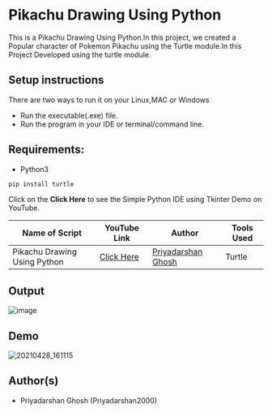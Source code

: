 # Pikachu Drawing Using Python
This is a Pikachu Drawing Using Python.In this project, we created a Popular character of Pokemon Pikachu using the Turtle module.In this Project Developed using the turtle module. 

## Setup instructions
There are two ways to run it on your Linux,MAC or Windows

- Run the executable(.exe) file.
- Run the program in your IDE or terminal/command line.

## Requirements:
- Python3

```bash
pip install turtle
```

Click on the **Click Here** to see the Simple Python IDE using Tkinter Demo on YouTube.

| Name of Script | YouTube Link |  Author | Tools Used |
| --- | --- | --- | --- 
|Pikachu Drawing Using Python| [Click Here](https://www.youtube.com/watch?v=Yf7f2JWlMu4) | [Priyadarshan Ghosh](https://github.com/Priyadarshan2000)| Turtle

## Output

![image](https://user-images.githubusercontent.com/62868878/116377432-cd39a080-a82e-11eb-85b2-5bf0ec06aedd.png)


## Demo

![20210428_161115](https://user-images.githubusercontent.com/62868878/116391249-89e62e80-a83c-11eb-9be6-fcb7cf052096.gif)


## Author(s)

- Priyadarshan Ghosh (Priyadarshan2000)
